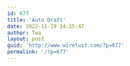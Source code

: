 ```yaml
---
id: 677
title: 'Auto Draft'
date: 2022-11-19 14:25:47
author: Tea
layout: post
guid: 'http://www.wirelust.com/?p=677'
permalink: '/?p=677'
---
```



